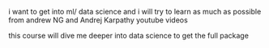 i want to get into ml/ data science and i will try to learn as much as possible from andrew NG and
Andrej Karpathy youtube videos

this course will dive me deeper into data science to get the full package
